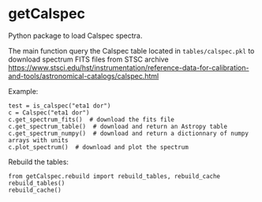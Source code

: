 # getCalspec
Python package to load Calspec spectra.

The main function query the Calspec table located in `tables/calspec.pkl` 
to download spectrum FITS files from STSC archive https://www.stsci.edu/hst/instrumentation/reference-data-for-calibration-and-tools/astronomical-catalogs/calspec.html

Example:
```
test = is_calspec("eta1 dor")
c = Calspec("eta1 dor")
c.get_spectrum_fits()  # download the fits file
c.get_spectrum_table()  # download and return an Astropy table
c.get_spectrum_numpy()  # download and return a dictionnary of numpy arrays with units
c.plot_spectrum()  # download and plot the spectrum
```

Rebuild the tables:
```
from getCalspec.rebuild import rebuild_tables, rebuild_cache
rebuild_tables()
rebuild_cache()
```